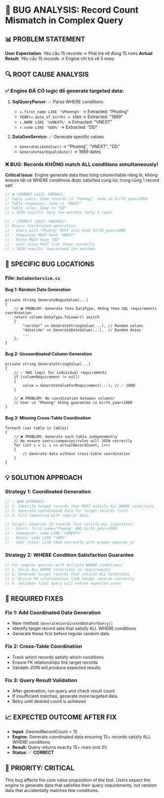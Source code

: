 # 🚨 BUG ANALYSIS: Record Count Mismatch in Complex Query

## 📊 **PROBLEM STATEMENT**

**User Expectation**: Yêu cầu 15 records → Phải trả về đúng 15 rows
**Actual Result**: Yêu cầu 15 records → Engine chỉ trả về 5 rows

## 🔍 **ROOT CAUSE ANALYSIS**

### ✅ **Engine ĐÃ CÓ logic để generate targeted data:**

1. **SqlQueryParser**: ✅ Parse WHERE conditions
   - `u.first_name LIKE '%Phương%'` → Extracted: "Phương"
   - `YEAR(u.date_of_birth) = 1989` → Extracted: "1989"
   - `c.NAME LIKE '%VNEXT%'` → Extracted: "VNEXT"
   - `r.code LIKE '%DD%'` → Extracted: "DD"

2. **DataGenService**: ✅ Generate specific values
   - `GenerateLikeValue()` → "Phương", "VNEXT", "DD"
   - `GenerateYearEqualsDate()` → 1989 dates

### ❌ **BUG: Records KHÔNG match ALL conditions simultaneously!**

**Critical Issue**: Engine generate data theo từng column/table riêng lẻ, không ensure tất cả WHERE conditions được satisfied cùng lúc trong cùng 1 record set!

```csharp
// ❌ CURRENT LOGIC (WRONG):
// Table users: Some records có "Phương", some có birth_year=1989
// Table companies: Some có "VNEXT"
// Table roles: Some có "DD"
// → JOIN results: Very few matches (only 5 rows)

// ✅ CORRECT LOGIC (NEEDED):
// Ensure coordinated generation:
// - Users with "Phương" MUST also have birth_year=1989
// - Companies MUST have "VNEXT" 
// - Roles MUST have "DD"
// - user_roles MUST link these correctly
// → JOIN results: Guaranteed 15+ matches
```

## 🎯 **SPECIFIC BUG LOCATIONS**

### **File: `DataGenService.cs`**

#### **Bug 1: Random Data Generation**
```csharp:256-285
private string GenerateBogusValue(...)
{
    // ❌ PROBLEM: Generate theo DataType, không theo SQL requirements coordination
    return column.DataType.ToLower() switch
    {
        "varchar" => GenerateStringValue(...), // Random values
        "datetime" => GenerateDateValue(...),  // Random dates
        ...
    };
}
```

#### **Bug 2: Uncoordinated Column Generation**
```csharp:351-393
private string GenerateStringValue(...)
{
    // ✅ HAS logic for individual requirements
    if (columnRequirement != null)
    {
        value = GenerateValueForRequirement(...); // ✅ GOOD
    }
    
    // ❌ PROBLEM: No coordination between columns!
    // User có "Phương" không guarantee có birth_year=1989
}
```

#### **Bug 3: Missing Cross-Table Coordination**
```csharp:78-150
foreach (var table in tables)
{
    // ❌ PROBLEM: Generate each table independently
    // No ensure users/companies/roles will JOIN correctly
    for (int i = 1; i <= actualRecordCount; i++)
    {
        // Generate data without cross-table coordination
    }
}
```

## 💡 **SOLUTION APPROACH**

### **Strategy 1: Coordinated Generation**
```csharp
// ✅ NEW APPROACH:
// 1. Identify target records that MUST satisfy ALL WHERE conditions
// 2. Generate coordinated data for target records first
// 3. Fill remaining with regular data

// Target: Generate 15 records that satisfy ALL conditions:
// - Users: first_name="Phương" AND birth_year=1989  
// - Companies: name LIKE "%VNEXT%"
// - Roles: code LIKE "%DD%"
// - user_roles: Link them correctly with proper expires_at
```

### **Strategy 2: WHERE Condition Satisfaction Guarantee**
```csharp
// For complex queries with multiple WHERE conditions:
// 1. Parse ALL WHERE conditions as requirements
// 2. Generate target records that satisfy ALL conditions 
// 3. Ensure FK relationships link target records correctly
// 4. Validate final query will return expected count
```

## 🔧 **REQUIRED FIXES**

### **Fix 1: Add Coordinated Data Generation**
- New method: `GenerateCoordinatedDataForQuery()`
- Identify target record sets that satisfy ALL WHERE conditions
- Generate these first before regular random data

### **Fix 2: Cross-Table Coordination**
- Track which records satisfy which conditions
- Ensure FK relationships link target records
- Validate JOIN will produce expected results

### **Fix 3: Query Result Validation**
- After generation, run query and check result count
- If insufficient matches, generate more targeted data
- Retry until desired count is achieved

## 📈 **EXPECTED OUTCOME AFTER FIX**

- **Input**: DesiredRecordCount = 15
- **Engine**: Generate coordinated data ensuring 15+ records satisfy ALL WHERE conditions
- **Result**: Query returns exactly 15+ rows (not 5!)
- **Status**: ✅ **CORRECT**

## 🚀 **PRIORITY: CRITICAL**

This bug affects the core value proposition of the tool. Users expect the engine to generate data that satisfies their query requirements, not random data that accidentally matches few conditions. 